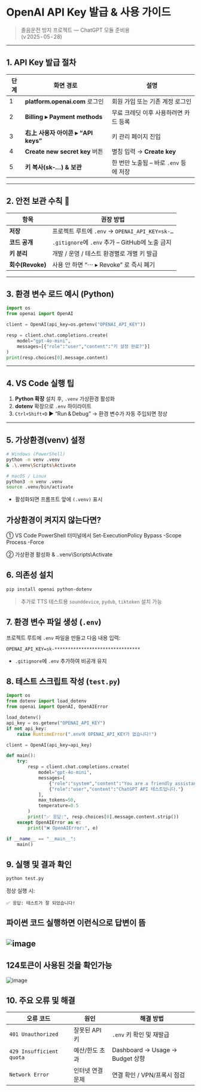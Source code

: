 # OpenAI API Key 발급 & 사용 가이드
> 졸음운전 방지 프로젝트 — ChatGPT 모듈 준비용  
> (v 2025 ‑ 05 ‑ 28)

---

## 1. API Key 발급 절차

| 단계 | 화면 경로 | 설명 |
|------|-----------|------|
| 1 | **platform.openai.com** 로그인 | 회원 가입 또는 기존 계정 로그인 |
| 2 | **Billing ▸ Payment methods** | 무료 크레딧 이후 사용하려면 카드 등록 |
| 3 | **右上 사용자 아이콘 ▸ “API keys”** | 키 관리 페이지 진입 |
| 4 | **Create new secret key** 버튼 | 별칭 입력 → **Create key** |
| 5 | **키 복사(sk‑…) & 보관** | 한 번만 노출됨 – 바로 `.env` 등에 저장 |

---

## 2. 안전 보관 수칙 🔐
| 항목 | 권장 방법 |
|------|-----------|
| **저장** | 프로젝트 루트에 `.env` → `OPENAI_API_KEY=sk-…` |
| **코드 공개** | `.gitignore`에 `.env` 추가 – GitHub에 노출 금지 |
| **키 분리** | 개발 / 운영 / 테스트 환경별로 개별 키 발급 |
| **회수(Revoke)** | 사용 안 하면 “⋯ ▸ Revoke” 로 즉시 폐기 |

---

## 3. 환경 변수 로드 예시 (Python)

```python
import os
from openai import OpenAI

client = OpenAI(api_key=os.getenv("OPENAI_API_KEY"))

resp = client.chat.completions.create(
    model="gpt-4o-mini",
    messages=[{"role":"user","content":"키 설정 완료?"}]
)
print(resp.choices[0].message.content)
```

---

## 4. VS Code 실행 팁

1. **Python 확장** 설치 후, `.venv` 가상환경 활성화  
2. **dotenv** 확장으로 `.env` 하이라이트  
3. `Ctrl+Shift+D` ▶ “Run & Debug” → 환경 변수가 자동 주입되면 정상

---


## 5. 가상환경(venv) 설정
```bash
# Windows (PowerShell)
python -m venv .venv
& .\.venv\Scripts\Activate

# macOS / Linux
python3 -m venv .venv
source .venv/bin/activate
```
- 활성화되면 프롬프트 앞에 `(.venv)` 표시

## 가상환경이 켜지지 않는다면?
① VS Code PowerShell 터미널에서
Set-ExecutionPolicy Bypass -Scope Process -Force

② 가상환경 활성화
& .\.venv\Scripts\Activate

## 6. 의존성 설치
```bash
pip install openai python-dotenv
```
> 추가로 TTS 테스트용 `sounddevice`, `pydub`, `tiktoken` 설치 가능

## 7. 환경 변수 파일 생성 (`.env`)
프로젝트 루트에 `.env` 파일을 만들고 다음 내용 입력:
```env
OPENAI_API_KEY=sk-********************************
```
- `.gitignore`에 `.env` 추가하여 비공개 유지

## 8. 테스트 스크립트 작성 (`test.py`)
```python
import os
from dotenv import load_dotenv
from openai import OpenAI, OpenAIError

load_dotenv()
api_key = os.getenv("OPENAI_API_KEY")
if not api_key:
    raise RuntimeError(".env에 OPENAI_API_KEY가 없습니다!")

client = OpenAI(api_key=api_key)

def main():
    try:
        resp = client.chat.completions.create(
            model="gpt-4o-mini",
            messages=[
                {"role":"system","content":"You are a friendly assistant."},
                {"role":"user","content":"ChatGPT API 테스트입니다."}
            ],
            max_tokens=50,
            temperature=0.5
        )
        print("✅ 응답:", resp.choices[0].message.content.strip())
    except OpenAIError as e:
        print("❌ OpenAIError:", e)

if __name__ == "__main__":
    main()
```

## 9. 실행 및 결과 확인
```bash
python test.py
```
정상 실행 시:
```
✅ 응답: 테스트가 잘 되었습니다!
```
파이썬 코드 실행하면 이런식으로 답변이 뜸
---
![image](https://github.com/user-attachments/assets/ee92caa5-c88d-4b99-a1d9-8cee246ac145)
---
124토큰이 사용된 것을 확인가능
---
![image](https://github.com/user-attachments/assets/6192a875-02df-4b25-a667-e9c0f60546d9)


## 10. 주요 오류 및 해결
| 오류 코드 | 원인 | 해결 방법 |
|-----------|------|-----------|
| `401 Unauthorized` | 잘못된 API 키 | `.env` 키 확인 및 재발급 |
| `429 Insufficient quota` | 예산/한도 초과 | Dashboard → Usage → Budget 상향 |
| `Network Error` | 인터넷 연결 문제 | 연결 확인 / VPN/프록시 점검 |


